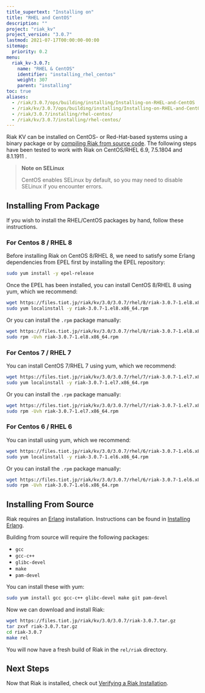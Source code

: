 ```yaml
---
title_supertext: "Installing on"
title: "RHEL and CentOS"
description: ""
project: "riak_kv"
project_version: "3.0.7"
lastmod: 2021-07-17T00:00:00-00:00
sitemap:
  priority: 0.2
menu:
  riak_kv-3.0.7:
    name: "RHEL & CentOS"
    identifier: "installing_rhel_centos"
    weight: 307
    parent: "installing"
toc: true
aliases:
  - /riak/3.0.7/ops/building/installing/Installing-on-RHEL-and-CentOS
  - /riak/kv/3.0.7/ops/building/installing/Installing-on-RHEL-and-CentOS
  - /riak/3.0.7/installing/rhel-centos/
  - /riak/kv/3.0.7/installing/rhel-centos/
---
```


[install source index]: {{<baseurl>}}riak/kv/3.0.7/setup/installing/source
[install source erlang]: {{<baseurl>}}riak/kv/3.0.7/setup/installing/source/erlang
[install verify]: {{<baseurl>}}riak/kv/3.0.7/setup/installing/verify

Riak KV can be installed on CentOS- or Red-Hat-based systems using a binary
package or by [compiling Riak from source code][install source index]. The following steps have been tested to work with Riak on
CentOS/RHEL 6.9, 7.5.1804 and 8.1.1911 .

> **Note on SELinux**
>
> CentOS enables SELinux by default, so you may need to disable SELinux if
you encounter errors.

## Installing From Package

If you wish to install the RHEL/CentOS packages by hand, follow these
instructions.

### For Centos 8 / RHEL 8

Before installing Riak on CentOS 8/RHEL 8, we need to satisfy some Erlang dependencies
from EPEL first by installing the EPEL repository:

```bash
sudo yum install -y epel-release
```

Once the EPEL has been installed, you can install CentOS 8/RHEL 8 using yum, which we recommend:

```bash
wget https://files.tiot.jp/riak/kv/3.0/3.0.7/rhel/8/riak-3.0.7-1.el8.x86_64.rpm
sudo yum localinstall -y riak-3.0.7-1.el8.x86_64.rpm
```

Or you can install the `.rpm` package manually:

```bash
wget https://files.tiot.jp/riak/kv/3.0/3.0.7/rhel/8/riak-3.0.7-1.el8.x86_64.rpm
sudo rpm -Uvh riak-3.0.7-1.el8.x86_64.rpm
```

### For Centos 7 / RHEL 7

You can install CentOS 7/RHEL 7 using yum, which we recommend:

```bash
wget https://files.tiot.jp/riak/kv/3.0/3.0.7/rhel/7/riak-3.0.7-1.el7.x86_64.rpm
sudo yum localinstall -y riak-3.0.7-1.el7.x86_64.rpm
```

Or you can install the `.rpm` package manually:

```bash
wget https://files.tiot.jp/riak/kv/3.0/3.0.7/rhel/7/riak-3.0.7-1.el7.x86_64.rpm
sudo rpm -Uvh riak-3.0.7-1.el7.x86_64.rpm
```

### For Centos 6 / RHEL 6

You can install using yum, which we recommend:

```bash
wget https://files.tiot.jp/riak/kv/3.0/3.0.7/rhel/6/riak-3.0.7-1.el6.x86_64.rpm
sudo yum localinstall -y riak-3.0.7-1.el6.x86_64.rpm

```

Or you can install the `.rpm` package manually:

```bash
wget https://files.tiot.jp/riak/kv/3.0/3.0.7/rhel/6/riak-3.0.7-1.el6.x86_64.rpm
sudo rpm -Uvh riak-3.0.7-1.el6.x86_64.rpm
```

## Installing From Source

Riak requires an [Erlang](http://www.erlang.org/) installation.
Instructions can be found in [Installing Erlang][install source erlang].

Building from source will require the following packages:

* `gcc`
* `gcc-c++`
* `glibc-devel`
* `make`
* `pam-devel`

You can install these with yum:

```bash
sudo yum install gcc gcc-c++ glibc-devel make git pam-devel
```

Now we can download and install Riak:

```bash
wget https://files.tiot.jp/riak/kv/3.0/3.0.7/riak-3.0.7.tar.gz
tar zxvf riak-3.0.7.tar.gz
cd riak-3.0.7
make rel
```

You will now have a fresh build of Riak in the `rel/riak` directory.

## Next Steps

Now that Riak is installed, check out [Verifying a Riak Installation][install verify].

